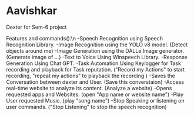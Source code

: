 # Aavishkar
Dexter for Sem-6 project

Features and commands():\n
-Speech Recognition using Speech Recognition Library.
-Image Recognition using the YOLO v8 model. (Detect objects around me)
-Image Generation using the DALLe Image generator. (Generate image of ...)
-Text to Voice Using Winspeech Library.
-Response Generation Using Chat GPT.
-Task Automation Using Keylogger for Task recording and playback for Task reputation. ("Record my Actions" to start recording, "repeat my actions" to playback the recording )
-Saves the Conversation between dexter and User. (Save this converstaion)
-Access real-time website to analyze its content. (Analyze a website)
-Opens requested apps and Websites. (open "App name or website name")
-Play User requested Music. (play "song name")
-Stop Speaking or listening on user commands. ("Stop Listening" to stop the speech recognition)
